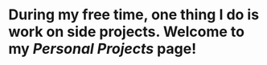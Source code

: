 # During my free time, one thing I do is work on side projects. Welcome to my *Personal Projects* page!
